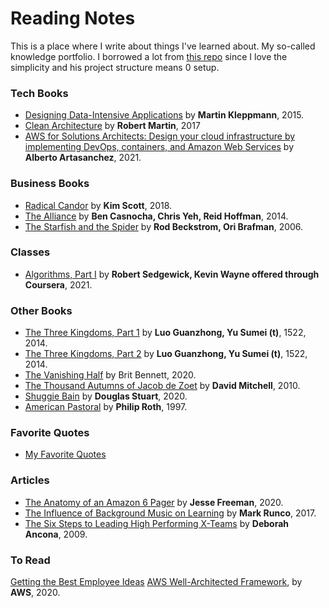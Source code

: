 # Reading Notes

This is a place where I write about things I've learned about. My so-called knowledge portfolio. I borrowed a lot from [this repo](https://github.com/keyvanakbary/learning-notes) since I love the simplicity and his project structure means 0 setup.

### Tech Books
* [Designing Data-Intensive Applications](tech_books/designing-data-intensive-applications.md) by **Martin Kleppmann**, 2015.
* [Clean Architecture](/tech_books/clean-architecture.md) by **Robert Martin**, 2017
* [AWS for Solutions Architects: Design your cloud infrastructure by implementing DevOps, containers, and Amazon Web Services](/tech_books/aws-for-solution-architects.md) by **Alberto Artasanchez**, 2021.

### Business Books
* [Radical Candor](business_books/radical-candor.md) by **Kim Scott**, 2018.
* [The Alliance](business_books/radical-candor.md) by **Ben Casnocha, Chris Yeh, Reid Hoffman**, 2014.
* [The Starfish and the Spider](business_books/the-starfish-and-the-spider.md) by **Rod Beckstrom, Ori Brafman**, 2006.
### Classes
* [Algorithms, Part I](classes/algorithms-part1.md) by **Robert Sedgewick, Kevin Wayne offered through Coursera**, 2021.

### Other Books
* [The Three Kingdoms, Part 1](other_books/the-three-kingdoms-vol-1.md) by **Luo Guanzhong, Yu Sumei (t)**, 1522, 2014.
* [The Three Kingdoms, Part 2](other_books/the-three-kingdoms-vol-2.md) by **Luo Guanzhong, Yu Sumei (t)**, 1522, 2014.
* [The Vanishing Half](other_books/the-vanishing-half.md) by Brit Bennett, 2020.
* [The Thousand Autumns of Jacob de Zoet](other_books/the-thousand-autumns-of-jacob-de-zoet.md) by **David Mitchell**, 2010.
* [Shuggie Bain](other_books/shuggie-bain.md) by **Douglas Stuart**, 2020.
* [American Pastoral](other_books/shuggie-bain.md) by **Philip Roth**, 1997.

### Favorite Quotes
* [My Favorite Quotes](quotes/quotes.md)

### Articles
* [The Anatomy of an Amazon 6 Pager](articles/anatomy-of-an-amazon-6-pager.md) by **Jesse Freeman**, 2020.
* [The Influence of Background Music on Learning](articles/influence-of-background-music-on-learning.md) by **Mark Runco**, 2017.
* [The Six Steps to Leading High Performing X-Teams](articles/six-steps-to-leading-high-performing.md) by **Deborah Ancona**, 2009.

### To Read
[Getting the Best Employee Ideas](https://hbr.org/2008/02/getting-the-best-employee-idea)
[AWS Well-Architected Framework](https://docs.aws.amazon.com/wellarchitected/latest/framework/wellarchitected-framework.pdf#welcome), by **AWS**, 2020.
